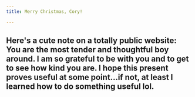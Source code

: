 ```yaml
---
title: Merry Christmas, Cory!

---
```

## Here's a cute note on a totally public website: You are the most tender and thoughtful boy around. I am so grateful to be with you and to get to see how kind you are. I hope this present proves useful at some point...if not, at least I learned how to do something useful lol.
